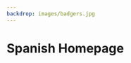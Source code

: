 ```yaml
---
backdrop: images/badgers.jpg
---
```


# Spanish Homepage

<Page url="/rocket/es/1" instructions="" action="Press the button" condition="none" />
